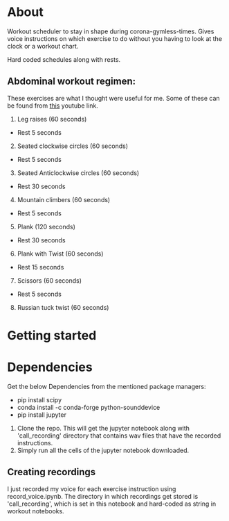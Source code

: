 # About

 Workout scheduler to stay in shape during corona-gymless-times.
 Gives voice instructions on which exercise to do without you having to look at
 the clock or a workout chart.

 Hard coded schedules along with rests.

 ## Abdominal workout regimen:
These exercises are what I thought were useful for me. Some of these can be found
from [this](https://www.youtube.com/watch?v=DHD1-2P94DI) youtube link.
1. Leg raises (60 seconds)
- Rest 5 seconds
2. Seated clockwise circles (60 seconds)
- Rest 5 seconds
3. Seated Anticlockwise circles (60 seconds)
- Rest 30 seconds
4. Mountain climbers (60 seconds)
- Rest 5 seconds
5. Plank (120 seconds)
- Rest 30 seconds
6. Plank with Twist (60 seconds)
- Rest 15 seconds
7. Scissors (60 seconds)
- Rest 5 seconds
8. Russian tuck twist (60 seconds)


# Getting started
# Dependencies
Get the below Dependencies from the mentioned package managers:
- pip install scipy
- conda install -c conda-forge python-sounddevice
- pip install jupyter

1. Clone the repo. This will get the jupyter notebook along with 'call_recording'
directory that contains wav files that have the recorded instructions.
2. Simply run all the cells of the jupyter notebook downloaded.

## Creating recordings
I just recorded my voice for each exercise instruction using record_voice.ipynb.
The directory in which recordings get stored is 'call_recording', which is set in
this notebook and hard-coded as string in workout notebooks.
